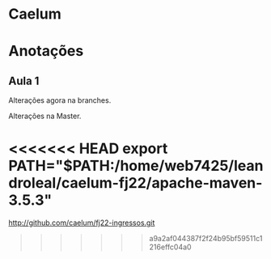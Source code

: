 # Caelum

# Anotações

## Aula 1

Alterações agora na branches.

Alterações na Master.

<<<<<<< HEAD
export PATH="$PATH:/home/web7425/leandroleal/caelum-fj22/apache-maven-3.5.3"
=======
http://github.com/caelum/fj22-ingressos.git
>>>>>>> a9a2af044387f2f24b95bf59511c1216effc04a0




